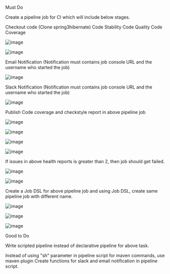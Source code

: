 Must Do

Create a pipeline job for CI which will include below stages.

Checkout code (Clone spring3hibernate)
Code Stability
Code Quality
Code Coverage

![image](images/code1.png)

![image](images/codecoverage.png)

Email Notification (Notification must contains job console URL and the username who started the job)

![image](images/email.png)

Slack Notification (Notification must contains job console URL and the username who started the job)

![image](images/slack.png)

Publish Code coverage and checkstyle report in above pipeline job

![image](images/code2.png)

![image](images/cdp1.png)

![image](images/cdp2.png)

![image](images/cdp3.png)

If issues in above health reports is greater than 2, then job should get failed.

![image](images/unhlty.png)

![image](images/unhlty.png)

Create a Job DSL for above pipeline job and using Job DSL, create same pipeline job with different name.

![image](images/dsl1.png)

![image](images/dsl2.png)

![image](images/dsl3.png)

Good to Do

Write scripted pipeline instead of declarative pipeline for above task.

Instead of using "sh" parameter in pipeline script for maven commands, use maven plugin
Create functions for slack and email notification in pipeline script.